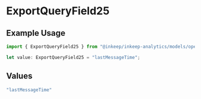 # ExportQueryField25

## Example Usage

```typescript
import { ExportQueryField25 } from "@inkeep/inkeep-analytics/models/operations";

let value: ExportQueryField25 = "lastMessageTime";
```

## Values

```typescript
"lastMessageTime"
```